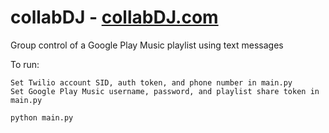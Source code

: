 # collabDJ - [collabDJ.com](http://www.collabdj.com)
Group control of a Google Play Music playlist using text messages

To run:
```
Set Twilio account SID, auth token, and phone number in main.py
Set Google Play Music username, password, and playlist share token in main.py

python main.py
```
